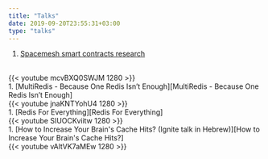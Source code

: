 ```yaml
---
title: "Talks"
date: 2019-09-20T23:55:31+03:00
type: "talks"
---
```


1. [Spacemesh smart contracts research][Spacemesh smart contracts research]
<br/>
{{< youtube mcvBXQ0SWJM 1280 >}}
<br/>
1. [MultiRedis - Because One Redis Isn’t Enough][MultiRedis - Because One Redis Isn’t Enough]
<br/>
{{< youtube jnaKNTYohU4 1280 >}}
<br/>
1. [Redis For Everything][Redis For Everything]
<br/>
{{< youtube SIUOCKviitw 1280 >}}
<br/>
1. [How to Increase Your Brain's Cache Hits? (Ignite talk in Hebrew)][How to Increase Your Brain's Cache Hits?]
<br/>
{{< youtube vAltVK7aMEw 1280 >}}



[Spacemesh smart contracts research]: https://www.youtube.com/watch?v=mcvBXQ0SWJM
[MultiRedis - Because One Redis Isn’t Enough]: https://www.youtube.com/watch?v=jnaKNTYohU4
[Redis For Everything]: https://www.youtube.com/watch?v=SIUOCKviitw
[How to Increase Your Brain's Cache Hits?]: https://www.youtube.com/watch?v=vAltVK7aMEw
